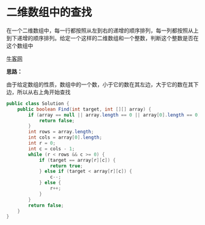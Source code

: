 # 二维数组中的查找

在一个二维数组中，每一行都按照从左到右的递增的顺序排列，每一列都按照从上到下递增的顺序排列。给定一个这样的二维数组和一个整数，判断这个整数是否在这个数组中

[牛客网](https://www.nowcoder.com/practice/abc3fe2ce8e146608e868a70efebf62e?tpId=13&tqId=11154&tPage=1&rp=1&ru=/ta/coding-interviews&qru=/ta/coding-interviews/question-ranking)

**思路：**

由于给定数组的性质，数组中的一个数，小于它的数在其左边，大于它的数在其下边，所以从右上角开始查找

```java
public class Solution {
    public boolean Find(int target, int [][] array) {
        if (array == null || array.length == 0 || array[0].length == 0) {
            return false;
        }
        int rows = array.length;
        int cols = array[0].length;
        int r = 0;
        int c = cols - 1;
        while (r < rows && c >= 0) {
            if (target == array[r][c]) {
                return true;
            } else if (target < array[r][c]) {
                c--;
            } else {
                r++;
            }
        }
        return false;
    }
}
```
